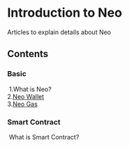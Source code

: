 # Introduction to Neo
Articles to explain details about Neo

## Contents

### Basic
​	1.What is Neo?  
​	2.[Neo Wallet](https://github.com/PeterLinX/Introduction-to-Neo/blob/master/en/Neo%20Wallet.md)  
​	3.[Neo Gas](https://github.com/PeterLinX/Introduction-to-Neo/blob/master/en/Neo%20Gas.md)

### Smart Contract
​	What is Smart Contract?
